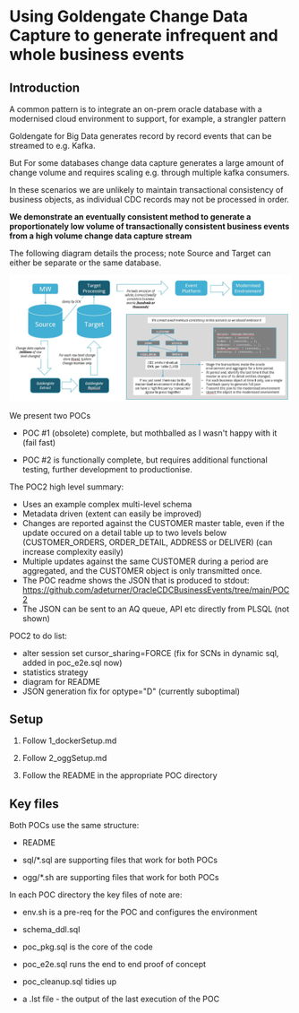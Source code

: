 
# Using Goldengate Change Data Capture to generate infrequent and whole business events

## Introduction

A common pattern is to integrate an on-prem oracle database with a modernised cloud environment to support, for example, a strangler pattern

Goldengate for Big Data generates record by record events that can be streamed to e.g. Kafka.  

But For some databases change data capture generates a large amount of change volume and requires scaling e.g. through multiple kafka consumers.

In these scenarios we are unlikely to maintain transactional consistency of business objects, as individual CDC records may not be processed in order.

**We demonstrate an eventually consistent method to generate a proportionately low volume of transactionally consistent business events from a high volume change data capture stream**

The following diagram details the process; note Source and Target can either be separate or the same database.

![Overview](/Overview.JPG "Overview of approach")

We present two POCs

- POC #1 (obsolete) complete, but mothballed as I wasn't happy with it (fail fast)

- POC #2 is functionally complete, but requires additional functional testing, further development to productionise.  

The POC2 high level summary: 

- Uses an example complex multi-level schema
- Metadata driven (extent can easily be improved)
- Changes are reported against the CUSTOMER master table, even if the update occured on a detail table up to two levels below (CUSTOMER_ORDERS, ORDER_DETAIL, ADDRESS or DELIVER) (can increase complexity easily)
- Multiple updates against the same CUSTOMER during a period are aggregated, and the CUSTOMER object is only transmitted once.
- The POC readme shows the JSON that is produced to stdout: https://github.com/adeturner/OracleCDCBusinessEvents/tree/main/POC2
- The JSON can be sent to an AQ queue, API etc directly from PLSQL (not shown)

POC2 to do list:

- alter session set cursor_sharing=FORCE (fix for SCNs in dynamic sql, added in poc_e2e.sql now)
- statistics strategy
- diagram for README
- JSON generation fix for optype="D" (currently suboptimal)

## Setup

1. Follow 1_dockerSetup.md

2. Follow 2_oggSetup.md

3. Follow the README in the appropriate POC directory

## Key files

Both POCs use the same structure:

- README

- sql/*.sql are supporting files that work for both POCs

- ogg/*.sh are supporting files that work for both POCs

In each POC directory the key files of note are:

- env.sh is a pre-req for the POC and configures the environment

- schema_ddl.sql

- poc_pkg.sql is the core of the code

- poc_e2e.sql runs the end to end proof of concept

- poc_cleanup.sql tidies up

- a .lst file - the output of the last execution of the POC